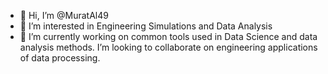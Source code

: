 - 👋 Hi, I’m @MuratAl49
- 👀 I’m interested in Engineering Simulations and Data Analysis 
- 🌱 I’m currently working on common tools used in Data Science and data analysis methods. I’m looking to collaborate on engineering applications of data processing.


<!---
MuratAl49/MuratAl49 is a ✨ special ✨ repository because its `README.md` (this file) appears on your GitHub profile.
You can click the Preview link to take a look at your changes.
--->
